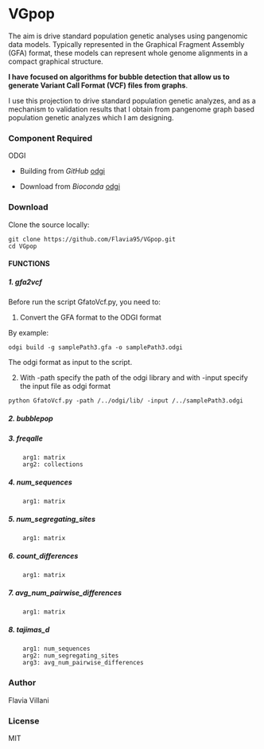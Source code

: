 # VGpop

The aim is drive standard population genetic analyses using pangenomic data models.
Typically represented in the Graphical Fragment Assembly (GFA) format, these models can represent whole genome alignments in a compact graphical structure. 

**I have focused on algorithms for bubble detection that allow us to generate Variant Call Format (VCF) files from graphs**.

I use this projection to drive standard population genetic analyzes, and as a mechanism to validation results that I obtain from pangenome graph based population genetic analyzes which I am designing.

### Component Required

ODGI

- Building from *GitHub* [odgi](https://github.com/vgteam/odgi)

- Download from *Bioconda* [odgi](https://anaconda.org/bioconda/odgi)

### Download

Clone the source locally:
```
git clone https://github.com/Flavia95/VGpop.git
cd VGpop
```
#### FUNCTIONS

##### 1. gfa2vcf 

Before run the script GfatoVcf.py, you need to:
1. Convert the GFA format to the ODGI format

By example:
```
odgi build -g samplePath3.gfa -o samplePath3.odgi
```
The odgi format as input to the script.

2. With -path specify the path of the odgi library and with -input specify the input file as odgi format
```
python GfatoVcf.py -path /../odgi/lib/ -input /../samplePath3.odgi
```

##### 2. bubblepop

##### 3. freqalle
        arg1: matrix
        arg2: collections
        
##### 4. num_sequences
        arg1: matrix

##### 5. num_segregating_sites
        arg1: matrix

##### 6. count_differences
        arg1: matrix

##### 7. avg_num_pairwise_differences
        arg1: matrix

##### 8. tajimas_d
        arg1: num_sequences
        arg2: num_segregating_sites
        arg3: avg_num_pairwise_differences 

### Author

Flavia Villani

### License

MIT
